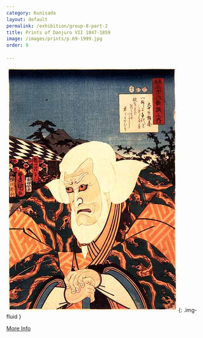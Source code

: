 ```yaml
---
category: Kunisada
layout: default
permalink: /exhibition/group-8-part-2
title: Prints of Danjuro VII 1847-1859
image: /images/prints/p.69-1999.jpg
order: 9

---
```

![Kunisada Image](/images/prints/p.69-1999.jpg){: .img-fluid }

[More Info](/context/textE)
